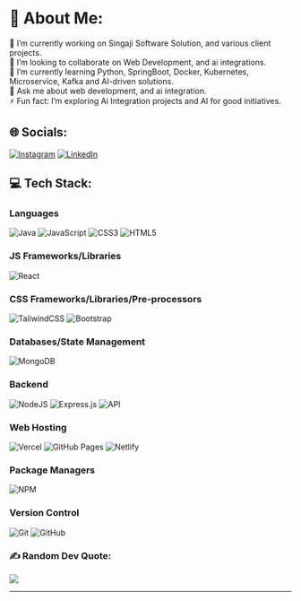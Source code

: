 # 💫 About Me:
🔭 I’m currently working on Singaji Software Solution, and various client projects.<br>👯 I’m looking to collaborate on Web Development, and ai integrations.<br>🌱 I’m currently learning Python, SpringBoot, Docker, Kubernetes, Microservice, Kafka and AI-driven solutions.<br>💬 Ask me about web development, and ai integration.<br>⚡ Fun fact: I’m exploring Ai Integration projects and AI for good initiatives.

## 🌐 Socials:
[![Instagram](https://img.shields.io/badge/Instagram-%23E4405F.svg?logo=Instagram&logoColor=white)](https://instagram.com/officialgoutamyadav) [![LinkedIn](https://img.shields.io/badge/LinkedIn-%230077B5.svg?logo=linkedin&logoColor=white)](https://linkedin.com/in/goutam2606)

## 💻 Tech Stack:

### Languages
![Java](https://img.shields.io/badge/-Java-000?style=for-the-badge&logo=java)
![JavaScript](https://img.shields.io/badge/-JavaScript-000?style=for-the-badge&logo=javascript)
![CSS3](https://img.shields.io/badge/-CSS3-000?style=for-the-badge&logo=css3)
![HTML5](https://img.shields.io/badge/-HTML5-000?style=for-the-badge&logo=html5)

### JS Frameworks/Libraries
![React](https://img.shields.io/badge/-ReactJS-000?style=for-the-badge&logo=react)

### CSS Frameworks/Libraries/Pre-processors
![TailwindCSS](https://img.shields.io/badge/-TailwindCSS-000?style=for-the-badge&logo=tailwind-css)
![Bootstrap](https://img.shields.io/badge/-Bootstrap-000?style=for-the-badge&logo=bootstrap)

### Databases/State Management
![MongoDB](https://img.shields.io/badge/-MongoDB-000?style=for-the-badge&logo=mongodb)

### Backend
![NodeJS](https://img.shields.io/badge/-NodeJS-000?style=for-the-badge&logo=node.js&logoColor=pink)
![Express.js](https://img.shields.io/badge/-ExpressJS-000?style=for-the-badge&logo=express)
![API](https://img.shields.io/badge/-API-000?style=for-the-badge&logo=fastapi)

### Web Hosting
![Vercel](https://img.shields.io/badge/-Vercel-000?style=for-the-badge&logo=vercel)
![GitHub Pages](https://img.shields.io/badge/-GitHub%20Pages-000?style=for-the-badge&logo=github)
![Netlify](https://img.shields.io/badge/-Netlify-000?style=for-the-badge&logo=netlify)

### Package Managers
![NPM](https://img.shields.io/badge/-NPM-000?style=for-the-badge&logo=npm)

### Version Control
![Git](https://img.shields.io/badge/-Git-000?style=for-the-badge&logo=git)
![GitHub](https://img.shields.io/badge/-GitHub-000?style=for-the-badge&logo=github)

### ✍️ Random Dev Quote:
![](https://quotes-github-readme.vercel.app/api?type=horizontal&theme=radical)

---  
<!-- Proudly created with GPRM ( https://gprm.itsvg.in ) -->
